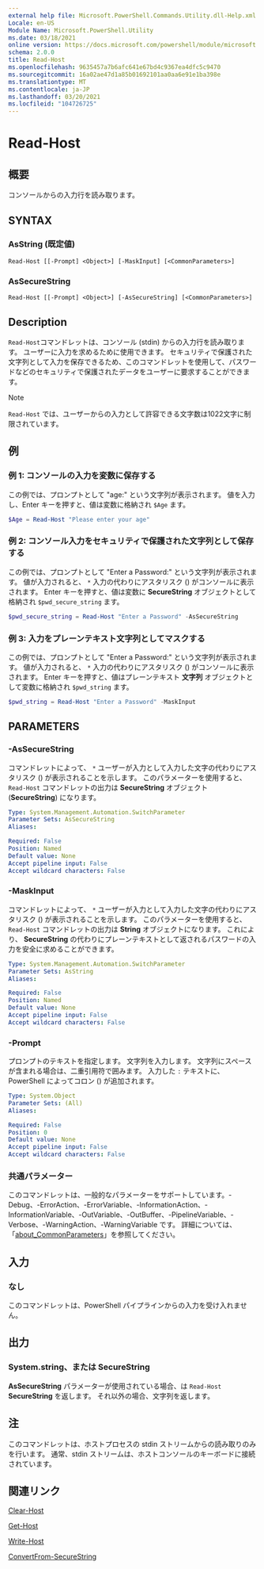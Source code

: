 ```yaml
---
external help file: Microsoft.PowerShell.Commands.Utility.dll-Help.xml
Locale: en-US
Module Name: Microsoft.PowerShell.Utility
ms.date: 03/18/2021
online version: https://docs.microsoft.com/powershell/module/microsoft.powershell.utility/read-host?view=powershell-7.1&WT.mc_id=ps-gethelp
schema: 2.0.0
title: Read-Host
ms.openlocfilehash: 9635457a7b6afc641e67bd4c9367ea4dfc5c9470
ms.sourcegitcommit: 16a02ae47d1a85b01692101aa0aa6e91e1ba398e
ms.translationtype: MT
ms.contentlocale: ja-JP
ms.lasthandoff: 03/20/2021
ms.locfileid: "104726725"
---
```

# Read-Host

## 概要
コンソールからの入力行を読み取ります。

## SYNTAX

### AsString (既定値)

```
Read-Host [[-Prompt] <Object>] [-MaskInput] [<CommonParameters>]
```

### AsSecureString

```
Read-Host [[-Prompt] <Object>] [-AsSecureString] [<CommonParameters>]
```

## Description

`Read-Host`コマンドレットは、コンソール (stdin) からの入力行を読み取ります。 ユーザーに入力を求めるために使用できます。 セキュリティで保護された文字列として入力を保存できるため、このコマンドレットを使用して、パスワードなどのセキュリティで保護されたデータをユーザーに要求することができます。

> [!NOTE]
> `Read-Host` では、ユーザーからの入力として許容できる文字数は1022文字に制限されています。

## 例

### 例 1: コンソールの入力を変数に保存する

この例では、プロンプトとして "age:" という文字列が表示されます。 値を入力し、Enter キーを押すと、値は変数に格納され `$Age` ます。

```powershell
$Age = Read-Host "Please enter your age"
```

### 例 2: コンソール入力をセキュリティで保護された文字列として保存する

この例では、プロンプトとして "Enter a Password:" という文字列が表示されます。 値が入力されると、 `*` 入力の代わりにアスタリスク () がコンソールに表示されます。 Enter キーを押すと、値は変数に **SecureString** オブジェクトとして格納され `$pwd_secure_string` ます。

```powershell
$pwd_secure_string = Read-Host "Enter a Password" -AsSecureString
```

### 例 3: 入力をプレーンテキスト文字列としてマスクする

この例では、プロンプトとして "Enter a Password:" という文字列が表示されます。 値が入力されると、 `*` 入力の代わりにアスタリスク () がコンソールに表示されます。 Enter キーを押すと、値はプレーンテキスト **文字列** オブジェクトとして変数に格納され `$pwd_string` ます。

```powershell
$pwd_string = Read-Host "Enter a Password" -MaskInput
```

## PARAMETERS

### -AsSecureString

コマンドレットによって、 `*` ユーザーが入力として入力した文字の代わりにアスタリスク () が表示されることを示します。 このパラメーターを使用すると、 `Read-Host` コマンドレットの出力は **SecureString** オブジェクト (**SecureString**) になります。

```yaml
Type: System.Management.Automation.SwitchParameter
Parameter Sets: AsSecureString
Aliases:

Required: False
Position: Named
Default value: None
Accept pipeline input: False
Accept wildcard characters: False
```

### -MaskInput

コマンドレットによって、 `*` ユーザーが入力として入力した文字の代わりにアスタリスク () が表示されることを示します。 このパラメーターを使用すると、 `Read-Host` コマンドレットの出力は **String** オブジェクトになります。
これにより、 **SecureString** の代わりにプレーンテキストとして返されるパスワードの入力を安全に求めることができます。

```yaml
Type: System.Management.Automation.SwitchParameter
Parameter Sets: AsString
Aliases:

Required: False
Position: Named
Default value: None
Accept pipeline input: False
Accept wildcard characters: False
```

### -Prompt

プロンプトのテキストを指定します。 文字列を入力します。 文字列にスペースが含まれる場合は、二重引用符で囲みます。 入力した `:` テキストに、PowerShell によってコロン () が追加されます。

```yaml
Type: System.Object
Parameter Sets: (All)
Aliases:

Required: False
Position: 0
Default value: None
Accept pipeline input: False
Accept wildcard characters: False
```

### 共通パラメーター

このコマンドレットは、一般的なパラメーターをサポートしています。-Debug、-ErrorAction、-ErrorVariable、-InformationAction、-InformationVariable、-OutVariable、-OutBuffer、-PipelineVariable、-Verbose、-WarningAction、-WarningVariable です。 詳細については、「[about_CommonParameters](https://go.microsoft.com/fwlink/?LinkID=113216)」を参照してください。

## 入力

### なし

このコマンドレットは、PowerShell パイプラインからの入力を受け入れません。

## 出力

### System.string、または SecureString

**AsSecureString** パラメーターが使用されている場合、は `Read-Host` **SecureString** を返します。 それ以外の場合、文字列を返します。

## 注

このコマンドレットは、ホストプロセスの stdin ストリームからの読み取りのみを行います。 通常、stdin ストリームは、ホストコンソールのキーボードに接続されています。

## 関連リンク

[Clear-Host](../microsoft.powershell.core/clear-host.md)

[Get-Host](Get-Host.md)

[Write-Host](Write-Host.md)

[ConvertFrom-SecureString](../Microsoft.PowerShell.Security/ConvertFrom-SecureString.md)

